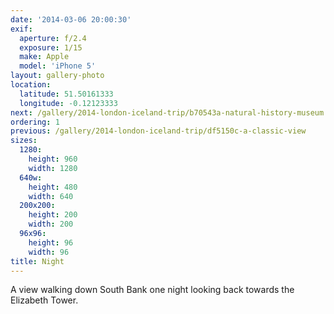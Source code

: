 ```yaml
---
date: '2014-03-06 20:00:30'
exif:
  aperture: f/2.4
  exposure: 1/15
  make: Apple
  model: 'iPhone 5'
layout: gallery-photo
location:
  latitude: 51.50161333
  longitude: -0.12123333
next: /gallery/2014-london-iceland-trip/b70543a-natural-history-museum
ordering: 1
previous: /gallery/2014-london-iceland-trip/df5150c-a-classic-view
sizes:
  1280:
    height: 960
    width: 1280
  640w:
    height: 480
    width: 640
  200x200:
    height: 200
    width: 200
  96x96:
    height: 96
    width: 96
title: Night
---
```


A view walking down South Bank one night looking back towards the Elizabeth Tower.
